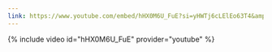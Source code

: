 ```yaml
---
link: https://www.youtube.com/embed/hHX0M6U_FuE?si=yHWTj6cLElEo63T4&amp;start=
---
```


{% include video id="hHX0M6U_FuE" provider="youtube" %}
